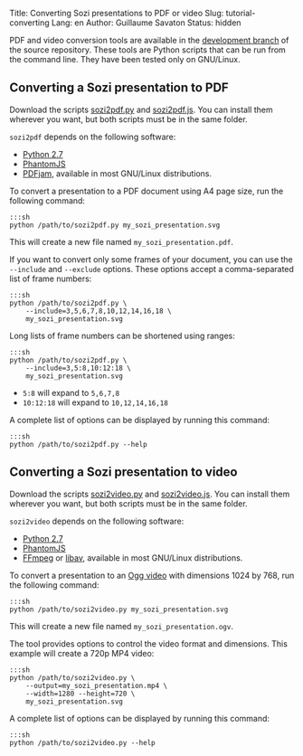Title: Converting Sozi presentations to PDF or video
Slug: tutorial-converting
Lang: en
Author: Guillaume Savaton
Status: hidden

PDF and video conversion tools are available in the
[development branch](https://github.com/senshu/Sozi/tree/dev/tools)
of the source repository.
These tools are Python scripts that can be run from the command line.
They have been tested only on GNU/Linux.

Converting a Sozi presentation to PDF
-------------------------------------

Download the scripts
[sozi2pdf.py](https://github.com/senshu/Sozi/raw/dev/tools/sozi2pdf/sozi2pdf.py)
and [sozi2pdf.js](https://github.com/senshu/Sozi/raw/dev/tools/sozi2pdf/sozi2pdf.js).
You can install them wherever you want, but both scripts must be in the same folder.

``sozi2pdf`` depends on the following software:

* [Python 2.7](http://python.org/download/)
* [PhantomJS](http://phantomjs.org/)
* [PDFjam](http://www2.warwick.ac.uk/fac/sci/statistics/staff/academic-research/firth/software/pdfjam), available in most GNU/Linux distributions.

To convert a presentation to a PDF document using A4 page size, run the following command:

    :::sh
    python /path/to/sozi2pdf.py my_sozi_presentation.svg

This will create a new file named ``my_sozi_presentation.pdf``.

If you want to convert only some frames of your document, you can use the ``--include`` and ``--exclude`` options.
These options accept a comma-separated list of frame numbers:

    :::sh
    python /path/to/sozi2pdf.py \
        --include=3,5,6,7,8,10,12,14,16,18 \
        my_sozi_presentation.svg

Long lists of frame numbers can be shortened using ranges:

    :::sh
    python /path/to/sozi2pdf.py \
        --include=3,5:8,10:12:18 \
        my_sozi_presentation.svg

* ``5:8`` will expand to ``5,6,7,8``
* ``10:12:18`` will expand to ``10,12,14,16,18``

A complete list of options can be displayed by running this command:

    :::sh
    python /path/to/sozi2pdf.py --help


Converting a Sozi presentation to video
---------------------------------------

Download the scripts
[sozi2video.py](https://github.com/senshu/Sozi/raw/dev/tools/sozi2video/sozi2video.py)
and [sozi2video.js](https://github.com/senshu/Sozi/raw/dev/tools/sozi2video/sozi2video.js).
You can install them wherever you want, but both scripts must be in the same folder.

``sozi2video`` depends on the following software:

* [Python 2.7](http://python.org/download/)
* [PhantomJS](http://phantomjs.org/)
* [FFmpeg](http://ffmpeg.org/) or [libav](https://libav.org/), available in most GNU/Linux distributions.

To convert a presentation to an [Ogg video](https://en.wikipedia.org/wiki/Ogg) with dimensions 1024 by 768,
run the following command:

    :::sh
    python /path/to/sozi2video.py my_sozi_presentation.svg

This will create a new file named ``my_sozi_presentation.ogv``.

The tool provides options to control the video format and dimensions.
This example will create a 720p MP4 video: 

    :::sh
    python /path/to/sozi2video.py \
        --output=my_sozi_presentation.mp4 \
        --width=1280 --height=720 \
        my_sozi_presentation.svg

A complete list of options can be displayed by running this command:

    :::sh
    python /path/to/sozi2video.py --help


